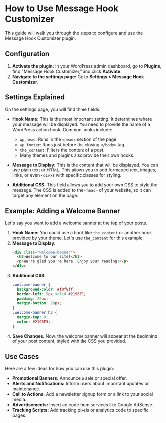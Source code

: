 # How to Use Message Hook Customizer

This guide will walk you through the steps to configure and use the Message Hook Customizer plugin.

## Configuration

1.  **Activate the plugin:** In your WordPress admin dashboard, go to **Plugins**, find "Message Hook Customizer," and click **Activate**.
2.  **Navigate to the settings page:** Go to **Settings > Message Hook Customizer**.

## Settings Explained

On the settings page, you will find three fields:

*   **Hook Name:** This is the most important setting. It determines where your message will be displayed. You need to provide the name of a WordPress action hook. Common hooks include:
    *   `wp_head`:  Runs in the `<head>` section of the page.
    *   `wp_footer`: Runs just before the closing `</body>` tag.
    *   `the_content`: Filters the content of a post.
    *   Many themes and plugins also provide their own hooks.

*   **Message to Display:** This is the content that will be displayed. You can use plain text or HTML. This allows you to add formatted text, images, links, or even `<div>`s with specific classes for styling.

*   **Additional CSS:** This field allows you to add your own CSS to style the message. The CSS is added to the `<head>` of your website, so it can target any element on the page.

## Example: Adding a Welcome Banner

Let's say you want to add a welcome banner at the top of your posts.

1.  **Hook Name:** You could use a hook like `the_content` or another hook provided by your theme. Let's use `the_content` for this example.
2.  **Message to Display:**
    ```html
    <div class="welcome-banner">
      <h3>Welcome to our site!</h3>
      <p>We're glad you're here. Enjoy your reading!</p>
    </div>
    ```
3.  **Additional CSS:**
    ```css
    .welcome-banner {
      background-color: #f0f8ff;
      border-left: 5px solid #2196F3;
      padding: 20px;
      margin-bottom: 20px;
    }
    .welcome-banner h3 {
      margin-top: 0;
      color: #2196F3;
    }
    ```
4.  **Save Changes.** Now, the welcome banner will appear at the beginning of your post content, styled with the CSS you provided.

## Use Cases

Here are a few ideas for how you can use this plugin:

*   **Promotional Banners:** Announce a sale or special offer.
*   **Alerts and Notifications:** Inform users about important updates or maintenance.
*   **Call to Actions:** Add a newsletter signup form or a link to your social media.
*   **Advertisements:** Insert ad code from services like Google AdSense.
*   **Tracking Scripts:** Add tracking pixels or analytics code to specific pages.
